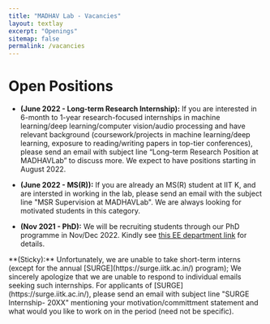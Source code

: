 ```yaml
---
title: "MADHAV Lab - Vacancies"
layout: textlay
excerpt: "Openings"
sitemap: false
permalink: /vacancies
---
```

<h1 class='page-header'>
Open Positions
</h1>

<!-- * **(May 2020 - Web Developer):** We are looking for a web developer on a short 3-month contract. (The position can be extended on mutual agreement). If interested, please email us with any portfolio you may have. -->

* **(June 2022 - Long-term Research Internship):** If you are interested in 6-month to 1-year research-focused internships in machine learning/deep learning/computer vision/audio processing and have relevant background (coursework/projects in machine learning/deep learning, exposure to reading/writing papers in top-tier conferences), please send an email with subject line “Long-term Research Position at MADHAVLab” to discuss more. We expect to have positions starting in August 2022.

* **(June 2022 - MS(R)):** If you are already an MS(R) student at IIT K, and are intersted in working in the lab, please send an email with the subject line "MSR Supervision at MADHAVLab". We are always looking for motivated students in this category. 

* **(Nov 2021 - PhD):** We will be recruiting students through our PhD programme in Nov/Dec 2022. Kindly see [this EE department link](https://iitk.ac.in/ee/admissions) for details.

<!-- * **(Aug 2019 - Postdoctoral Fellow):** If you are interested in pursuing a postdoctoral fellowship with our group, please send an email with subject line “Postdoctoral Position at IIT-H” to discuss more. -->

<div class="well">
**(Sticky):** Unfortunately, we are unable to take short-term interns (except for the annual [SURGE](https://surge.iitk.ac.in/) program); We sincerely apologize that we are unable to respond to individual emails seeking such internships. For applicants of [SURGE](https://surge.iitk.ac.in/), please send an email with subject line "SURGE Internship- 20XX" mentioning your motivation/committment statement and what would you like to work on in the period (need not be specific). 
</div>
